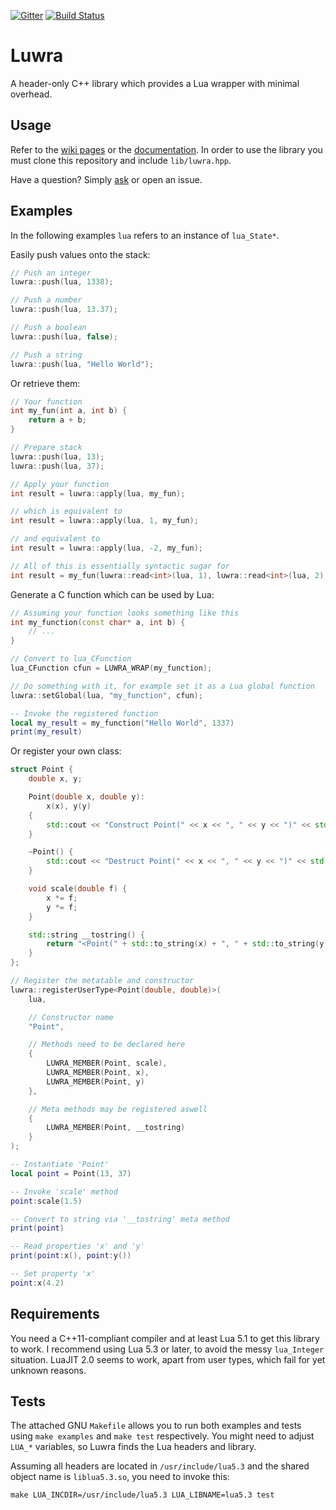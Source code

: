 [![Gitter](https://badges.gitter.im/Join%20Chat.svg)](https://gitter.im/vapourismo/luwra)
[![Build Status](https://travis-ci.org/vapourismo/luwra.svg?branch=master)](https://travis-ci.org/vapourismo/luwra)
# Luwra
A header-only C++ library which provides a Lua wrapper with minimal overhead.

## Usage
Refer to the [wiki pages](https://github.com/vapourismo/luwra/wiki) or the
[documentation](http://vapourismo.github.io/luwra/docs). In order to use the library you must clone this
repository and include `lib/luwra.hpp`.

Have a question? Simply [ask](https://gitter.im/vapourismo/luwra) or open an issue.

## Examples
In the following examples `lua` refers to an instance of `lua_State*`.

Easily push values onto the stack:

```c++
// Push an integer
luwra::push(lua, 1338);

// Push a number
luwra::push(lua, 13.37);

// Push a boolean
luwra::push(lua, false);

// Push a string
luwra::push(lua, "Hello World");
```

Or retrieve them:

```c++
// Your function
int my_fun(int a, int b) {
    return a + b;
}

// Prepare stack
luwra::push(lua, 13);
luwra::push(lua, 37);

// Apply your function
int result = luwra::apply(lua, my_fun);

// which is equivalent to
int result = luwra::apply(lua, 1, my_fun);

// and equivalent to
int result = luwra::apply(lua, -2, my_fun);

// All of this is essentially syntactic sugar for
int result = my_fun(luwra::read<int>(lua, 1), luwra::read<int>(lua, 2));
```

Generate a C function which can be used by Lua:

```c++
// Assuming your function looks something like this
int my_function(const char* a, int b) {
    // ...
}

// Convert to lua_CFunction
lua_CFunction cfun = LUWRA_WRAP(my_function);

// Do something with it, for example set it as a Lua global function
luwra::setGlobal(lua, "my_function", cfun);
```

```lua
-- Invoke the registered function
local my_result = my_function("Hello World", 1337)
print(my_result)
```

Or register your own class:

```c++
struct Point {
    double x, y;

    Point(double x, double y):
        x(x), y(y)
    {
        std::cout << "Construct Point(" << x << ", " << y << ")" << std::endl;
    }

    ~Point() {
        std::cout << "Destruct Point(" << x << ", " << y << ")" << std::endl;
    }

    void scale(double f) {
        x *= f;
        y *= f;
    }

    std::string __tostring() {
        return "<Point(" + std::to_string(x) + ", " + std::to_string(y) + ")>";
    }
};

// Register the metatable and constructor
luwra::registerUserType<Point(double, double)>(
    lua,

    // Constructor name
    "Point",

    // Methods need to be declared here
    {
        LUWRA_MEMBER(Point, scale),
        LUWRA_MEMBER(Point, x),
        LUWRA_MEMBER(Point, y)
    },

    // Meta methods may be registered aswell
    {
        LUWRA_MEMBER(Point, __tostring)
    }
);
```

```lua
-- Instantiate 'Point'
local point = Point(13, 37)

-- Invoke 'scale' method
point:scale(1.5)

-- Convert to string via '__tostring' meta method
print(point)

-- Read properties 'x' and 'y'
print(point:x(), point:y())

-- Set property 'x'
point:x(4.2)
```

## Requirements
You need a C++11-compliant compiler and at least Lua 5.1 to get this library to work. I recommend
using Lua 5.3 or later, to avoid the messy `lua_Integer` situation. LuaJIT 2.0 seems to work, apart
from user types, which fail for yet unknown reasons.

## Tests
The attached GNU `Makefile` allows you to run both examples and tests using `make examples` and
`make test` respectively. You might need to adjust `LUA_*` variables, so Luwra finds the
Lua headers and library.

Assuming all headers are located in `/usr/include/lua5.3` and the shared object name is
`liblua5.3.so`, you need to invoke this:

```
make LUA_INCDIR=/usr/include/lua5.3 LUA_LIBNAME=lua5.3 test
```
